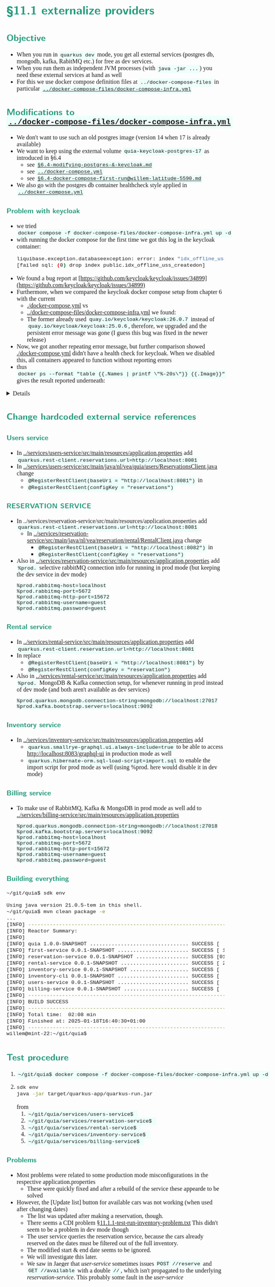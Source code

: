 <style>
body {
  font-family: "Gentium Basic", Cardo , "Linux Libertine o", "Palatino Linotype", Cambria, serif;
  font-size: 100% !important;
  padding-right: 12%;
}
code {
	padding: 0.25em;
	
	white-space: pre;
	font-family: "Tlwg mono", Consolas, "Liberation Mono", Menlo, Courier, monospace;
	
	background-color: #ECFFFA;
	//border: 1px solid #ccc;
	//border-radius: 3px;
}

kbd {
	display: inline-block;
	padding: 3px 5px;
	font-family: "Tlwg mono", Consolas, "Liberation Mono", Menlo, Courier, monospace;
	line-height: 10px;
	color: #555;
	vertical-align: middle;
	background-color: #ECFFFA;
	border: solid 1px #ccc;
	border-bottom-color: #bbb;
	border-radius: 3px;
	box-shadow: inset 0 -1px 0 #bbb;
}

h1,h2,h3,h4,h5 {
  color: #269B7D; 
  font-family: "fira sans", "Latin Modern Sans", Calibri, "Trebuchet MS", sans-serif;
}

</style>

# §11.1 externalize providers

## Objective
- When you run in `quarkus dev` mode, you get all external services (postgres db, mongodb, kafka, RabitMQ etc.) for 
  free as dev services.
- When you run them as independent JVM processes (with `java -jar ...`) you need these external services at hand as well
- For this we use docker compose definition files at `../docker-compose-files` in particular
  [`../docker-compose-files/docker-compose-infra.yml`](../docker-compose-files/docker-compose-infra.yml)

## Modifications to [`../docker-compose-files/docker-compose-infra.yml`](../docker-compose-files/docker-compose-infra.yml)
- We don't want to use such an old postgres image (version 14 when 17 is already available)
- We want to keep using the external volume `quia-keycloak-postgres-17` as introduced in §6.4
  - see [`§6.4-modifying-postgres-&-keycloak.md`](§6.4-modifying-postgres-&-keycloak.md)
  - see [`../docker-compose.yml`](../docker-compose.yml)
  - see [`§6.4-docker-compose-first-run@willem-latitude-5590.md`](§6.4-docker-compose-first-run@willem-latitude-5590.md)
- We also go with the postgres db container healthcheck style applied in [`../docker-compose.yml`](../docker-compose.yml)

### Problem with keycloak
- we tried `docker compose -f docker-compose-files/docker-compose-infra.yml up -d`
- with running the docker compose for the first time we got this log in the keycloak container:
  ```bash
  liquibase.exception.databaseexception: error: index "idx_offline_uss_createdon" does not exist 
  [failed sql: (0) drop index public.idx_offline_uss_createdon]
  ```
- We found a bug report at
  [https://github.com/keycloak/keycloak/issues/34899](https://github.com/keycloak/keycloak/issues/34899)
- Furthermore, when we compared the keycloak docker compose setup from chapter 6 with the current
  - [./docker-compose.yml](../docker-compose.yml) vs
  - [../docker-compose-files/docker-compose-infra.yml](../docker-compose-files/docker-compose-infra.yml) we found:
  - The former already used `quay.io/keycloak/keycloak:26.0.7` instead of `quay.io/keycloak/keycloak:25.0.6`, therefore,
    we upgraded and the persistent error message was gone (I guess this bug was fixed in the newer release)
- Now, we got another repeating error message, but further comparison showed 
  [./docker-compose.yml](../docker-compose.yml) didn't have a health check for keycloak. When we disabled this, all
  containers appeared to function without reporting errors
- thus `docker ps --format "table {{.Names | printf \"%-20s\"}} {{.Image}}"` gives the result reported underneath:
  
<details>

```bash
willem@mint-22:~/git/quia$ docker ps --format "table {{.Names | printf \"%-20s\"}} {{.Image}}"
NAMES                IMAGE
kafka                quay.io/strimzi/kafka:latest-kafka-3.8.0
keycloak             quay.io/keycloak/keycloak:26.0.7
postgres-keycloak    postgres:17.4
mongodb-billing      mongo:7.0
prometheus           prom/prometheus:v2.54.1
zookeeper            quay.io/strimzi/kafka:latest-kafka-3.8.0
postgres-reservation postgres:17.4
mysql                mysql:8.4
jaeger               jaegertracing/all-in-one:1.62.0
rabbitmq             rabbitmq:3.12-management
grafana              grafana/grafana:11.2.2
mongodb-rental       mongo:7.0
willem@mint-22:~/git/quia$ 

```

</details>

## Change hardcoded external service references

### Users service
- In [../services/users-service/src/main/resources/application.properties](../services/users-service/src/main/resources/application.properties)
  add `quarkus.rest-client.reservations.url=http://localhost:8081`
- In [../services/users-service/src/main/java/nl/vea/quia/users/ReservationsClient.java](../services/users-service/src/main/java/nl/vea/quia/users/ReservationsClient.java)
  change
  - `@RegisterRestClient(baseUri = "http://localhost:8081")` in
  - `@RegisterRestClient(configKey = "reservations")`

### RESERVATION SERVICE
- In [../services/reservation-service/src/main/resources/application.properties](../services/reservation-service/src/main/resources/application.properties)
  add `quarkus.rest-client.reservations.url=http://localhost:8081`
  - In [../services/reservation-service/src/main/java/nl/vea/reservation/rental/RentalClient.java](../services/reservation-service/src/main/java/nl/vea/reservation/rental/RentalClient.java)
    change
    - `@RegisterRestClient(baseUri = "http://localhost:8082")` in
    - `@RegisterRestClient(configKey = "reservations")`
- Also in [../services/reservation-service/src/main/resources/application.properties](../services/reservation-service/src/main/resources/application.properties)
  add `%prod.` selective rabbitMQ connection info for running in prod mode (but keeping the dev service in dev mode)
  ```properties
  %prod.rabbitmq-host=localhost
  %prod.rabbitmq-port=5672
  %prod.rabbitmq-http-port=15672
  %prod.rabbitmq-username=guest
  %prod.rabbitmq.password=guest
  ```
  
### Rental service
- In [../services/rental-service/src/main/resources/application.properties](../services/rental-service/src/main/resources/application.properties)
  add `quarkus.rest-client.reservation.url=http://localhost:8081`
- In [](../services/rental-service/src/main/java/nl/vea/rental/reservation/ReservationClient.java)
  replace 
  - `@RegisterRestClient(baseUri = "http://localhost:8081")` by
  - `@RegisterRestClient(configKey = "reservation")`
- Also in [../services/rental-service/src/main/resources/application.properties](../services/rental-service/src/main/resources/application.properties)
  add `%prod.` MongoDB & Kafka connection setup, for whenever running in prod instead of dev mode (and both aren't 
  available as dev services)
  ```properties
  %prod.quarkus.mongodb.connection-string=mongodb://localhost:27017
  %prod.kafka.bootstrap.servers=localhost:9092
  ```

### Inventory service
- In [../services/inventory-service/src/main/resources/application.properties](../services/inventory-service/src/main/resources/application.properties)
  add
  - `quarkus.smallrye-graphql.ui.always-include=true` to be able to access 
    [http://localhost:8083/graphql-ui](http://localhost:8083/graphql-ui) in production mode as well
  - `quarkus.hibernate-orm.sql-load-script=import.sql` to enable the import script for prod mode as well 
    (using %prod. here would disable it in dev mode)

### Billing service
- To make use of RabbitMQ, Kafka & MongoDB in prod mode as well add to
  [../services/billing-service/src/main/resources/application.properties](../services/billing-service/src/main/resources/application.properties)
  ```properties
  %prod.quarkus.mongodb.connection-string=mongodb://localhost:27018
  %prod.kafka.bootstrap.servers=localhost:9092
  %prod.rabbitmq-host=localhost
  %prod.rabbitmq-port=5672
  %prod.rabbitmq-http-port=15672
  %prod.rabbitmq-username=guest
  %prod.rabbitmq.password=guest
  ```

### Building everything
```bash
~/git/quia$ sdk env

Using java version 21.0.5-tem in this shell.
~/git/quia$ mvn clean package -e
...
[INFO] ------------------------------------------------------------------------
[INFO] Reactor Summary:
[INFO] 
[INFO] quia 1.0.0-SNAPSHOT ................................ SUCCESS [  0.077 s]
[INFO] first-service 0.0.1-SNAPSHOT ....................... SUCCESS [ 11.530 s]
[INFO] reservation-service 0.0.1-SNAPSHOT ................. SUCCESS [01:15 min]
[INFO] rental-service 0.0.1-SNAPSHOT ...................... SUCCESS [ 20.602 s]
[INFO] inventory-service 0.0.1-SNAPSHOT ................... SUCCESS [  7.833 s]
[INFO] inventory-cli 0.0.1-SNAPSHOT ....................... SUCCESS [  5.564 s]
[INFO] users-service 0.0.1-SNAPSHOT ....................... SUCCESS [  2.693 s]
[INFO] billing-service 0.0.1-SNAPSHOT ..................... SUCCESS [  3.592 s]
[INFO] ------------------------------------------------------------------------
[INFO] BUILD SUCCESS
[INFO] ------------------------------------------------------------------------
[INFO] Total time:  02:08 min
[INFO] Finished at: 2025-01-18T16:40:30+01:00
[INFO] ------------------------------------------------------------------------
willem@mint-22:~/git/quia$ 

```

## Test procedure
1. `~/git/quia$ docker compose -f docker-compose-files/docker-compose-infra.yml up -d`
2. ```bash
   sdk env
   java -jar target/quarkus-app/quarkus-run.jar
   ```
   from
   1. `~/git/quia/services/users-service$ `
   2. `~/git/quia/services/reservation-service$ `
   3. `~/git/quia/services/rental-service$ `
   4. `~/git/quia/services/inventory-service$ `
   5. `~/git/quia/services/billing-service$ `

### Problems
- Most problems were related to some production mode misconfigurations in the respective application.properties
  - These were quickly fixed and after a rebuild of the service these appearde to be solved
- However, the [Update list] button for available cars was not working (when used after changing dates)
  - The list was updated after making a reservation, though.
  - There seems a CDI problem [§11.1.1-test-run-inventory-problem.txt](§11.1.1-test-run-inventory-problem.txt)
    This didn't seem to be a problem in dev mode though
  - The user service queries the reservation service, because the cars already reserved on the dates must be
    filtered out of the full inventory.
  - The modified start & end date seems to be ignored.
  - We will investigate this later.
  - We saw in Jaeger that _user-service_ sometimes issues `POST //reserve` and `GET //available` with a double `//`, 
    which isn't propagated to the underlying _reservation-service_. This probably some fault in the _user-service_